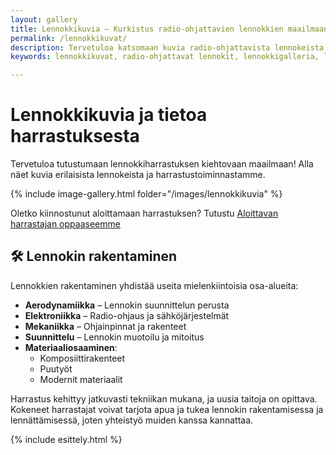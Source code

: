 ```yaml
---
layout: gallery
title: Lennokkikuvia – Kurkistus radio-ohjattavien lennokkien maailmaan
permalink: /lennokkikuvat/
description: Tervetuloa katsomaan kuvia radio-ohjattavista lennokeista! Näe erilaisia malleja ja tunnelmia lennokkikentältä sekä tutustu harrastukseen.
keywords: lennokkikuvat, radio-ohjattavat lennokit, lennokkigalleria, lennokkikerho, RC-lennokit, lennokkiharrastus, lennokkikenttä

---
```


# Lennokkikuvia ja tietoa harrastuksesta

Tervetuloa tutustumaan lennokkiharrastuksen kiehtovaan maailmaan! Alla näet kuvia erilaisista lennokeista ja harrastustoiminnastamme.

{% include image-gallery.html folder="/images/lennokkikuvia" %}

Oletko kiinnostunut aloittamaan harrastuksen? Tutustu [Aloittavan harrastajan oppaaseemme](/aloittelijan-opas/)

## 🛠️ Lennokin rakentaminen

Lennokkien rakentaminen yhdistää useita mielenkiintoisia osa-alueita:

- **Aerodynamiikka** – Lennokin suunnittelun perusta
- **Elektroniikka** – Radio-ohjaus ja sähköjärjestelmät
- **Mekaniikka** – Ohjainpinnat ja rakenteet
- **Suunnittelu** – Lennokin muotoilu ja mitoitus
- **Materiaaliosaaminen**:
  - Komposiittirakenteet
  - Puutyöt
  - Modernit materiaalit

Harrastus kehittyy jatkuvasti tekniikan mukana, ja uusia taitoja on opittava. Kokeneet harrastajat voivat tarjota apua ja tukea lennokin rakentamisessa ja lennättämisessä, joten yhteistyö muiden kanssa kannattaa.  


{% include esittely.html %}
